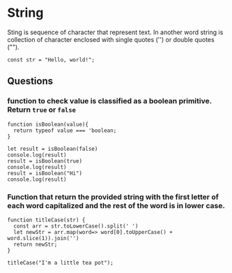# String

Sting is sequence of character that represent text. In another word string is collection of character enclosed with single quotes ('') or double quotes ("").

```
const str = "Hello, world!";
```

## Questions

###  function to check value is classified as a boolean primitive. Return `true` or `false`

```
function isBoolean(value){
  return typeof value === 'boolean;
}

let result = isBoolean(false)
console.log(result)
result = isBoolean(true)
console.log(result)
result = isBoolean("Hi")
console.log(result)
```

### Function that return the provided string with the first letter of each word capitalized and the rest of the word is in lower case.

```
function titleCase(str) {
  const arr = str.toLowerCase().split(' ')
  let newStr = arr.map(word=> word[0].toUpperCase() + word.slice(1)).join('')
  return newStr;
}

titleCase("I'm a little tea pot");
```